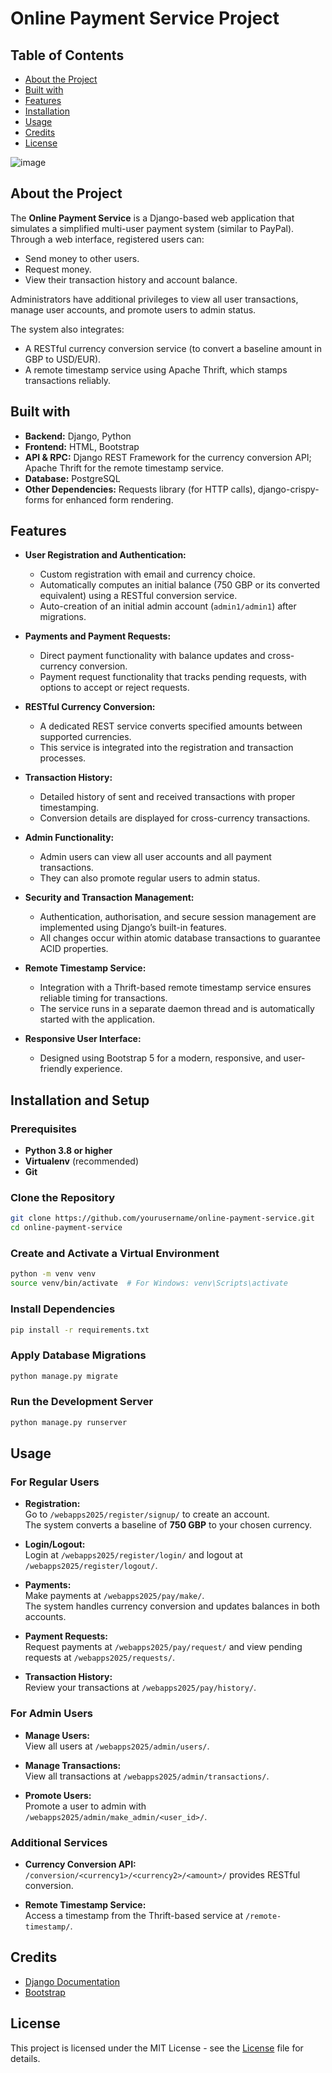 # Online Payment Service Project 

## Table of Contents

- [About the Project](#about-the-project)
- [Built with](#built-with)
- [Features](#features)
- [Installation](#installation)
- [Usage](#usage)
- [Credits](#credits)
- [License](#license)

![image](https://github.com/user-attachments/assets/942da36b-3e26-4f74-bdd7-c7e9e8b56abd)


## About the Project
The **Online Payment Service** is a Django-based web application that simulates a simplified multi-user payment system (similar to PayPal). Through a web interface, registered users can:
- Send money to other users.
- Request money.
- View their transaction history and account balance.

Administrators have additional privileges to view all user transactions, manage user accounts, and promote users to admin status.

The system also integrates:
- A RESTful currency conversion service (to convert a baseline amount in GBP to USD/EUR).
- A remote timestamp service using Apache Thrift, which stamps transactions reliably.

## Built with
- **Backend:** Django, Python
- **Frontend:** HTML, Bootstrap 
- **API & RPC:** Django REST Framework for the currency conversion API; Apache Thrift for the remote timestamp service.
- **Database:** PostgreSQL
- **Other Dependencies:** Requests library (for HTTP calls), django-crispy-forms for enhanced form rendering.

## Features
- **User Registration and Authentication:**  
  - Custom registration with email and currency choice.  
  - Automatically computes an initial balance (750 GBP or its converted equivalent) using a RESTful conversion service.  
  - Auto-creation of an initial admin account (`admin1/admin1`) after migrations.  

- **Payments and Payment Requests:**  
  - Direct payment functionality with balance updates and cross-currency conversion.  
  - Payment request functionality that tracks pending requests, with options to accept or reject requests.

- **RESTful Currency Conversion:**  
  - A dedicated REST service converts specified amounts between supported currencies.  
  - This service is integrated into the registration and transaction processes.

- **Transaction History:**  
  - Detailed history of sent and received transactions with proper timestamping.  
  - Conversion details are displayed for cross-currency transactions.

- **Admin Functionality:**  
  - Admin users can view all user accounts and all payment transactions.  
  - They can also promote regular users to admin status.

- **Security and Transaction Management:**  
  - Authentication, authorisation, and secure session management are implemented using Django’s built-in features.  
  - All changes occur within atomic database transactions to guarantee ACID properties.  

- **Remote Timestamp Service:**  
  - Integration with a Thrift-based remote timestamp service ensures reliable timing for transactions.  
  - The service runs in a separate daemon thread and is automatically started with the application.

- **Responsive User Interface:**  
  - Designed using Bootstrap 5 for a modern, responsive, and user-friendly experience.  


## Installation and Setup

### Prerequisites
- **Python 3.8 or higher**
- **Virtualenv** (recommended)
- **Git**

### Clone the Repository
```bash
git clone https://github.com/yourusername/online-payment-service.git
cd online-payment-service
 ```
### Create and Activate a Virtual Environment
```bash
python -m venv venv
source venv/bin/activate  # For Windows: venv\Scripts\activate
```
### Install Dependencies
```bash
pip install -r requirements.txt
```
### Apply Database Migrations
```bash
python manage.py migrate
```
### Run the Development Server
```bash
python manage.py runserver 
 ```

## Usage

### For Regular Users
- **Registration:**  
  Go to `/webapps2025/register/signup/` to create an account.  
  The system converts a baseline of **750 GBP** to your chosen currency.
  
- **Login/Logout:**  
  Login at `/webapps2025/register/login/` and logout at `/webapps2025/register/logout/`.

- **Payments:**  
  Make payments at `/webapps2025/pay/make/`.  
  The system handles currency conversion and updates balances in both accounts.

- **Payment Requests:**  
  Request payments at `/webapps2025/pay/request/` and view pending requests at `/webapps2025/requests/`.

- **Transaction History:**  
  Review your transactions at `/webapps2025/pay/history/`.

### For Admin Users
- **Manage Users:**  
  View all users at `/webapps2025/admin/users/`.

- **Manage Transactions:**  
  View all transactions at `/webapps2025/admin/transactions/`.

- **Promote Users:**  
  Promote a user to admin with `/webapps2025/admin/make_admin/<user_id>/`.

### Additional Services
- **Currency Conversion API:**  
  `/conversion/<currency1>/<currency2>/<amount>/` provides RESTful conversion.

- **Remote Timestamp Service:**  
  Access a timestamp from the Thrift-based service at `/remote-timestamp/`.

## Credits
- [Django Documentation](https://docs.djangoproject.com/)
- [Bootstrap](https://getbootstrap.com/)

## License

This project is licensed under the MIT License - see the [License](license) file for details.
